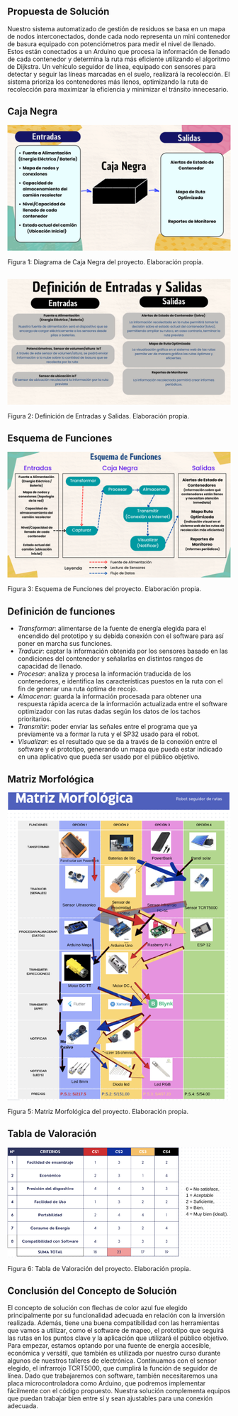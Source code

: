 
## Propuesta de Solución

Nuestro sistema automatizado de gestión de residuos se basa en un mapa de nodos interconectados, donde cada nodo representa un mini contenedor de basura equipado con potenciómetros para medir el nivel de llenado. Estos están conectados a un Arduino que procesa la información de llenado de cada contenedor y determina la ruta más eficiente utilizando el algoritmo de Dijkstra. Un vehículo seguidor de línea, equipado con sensores para detectar y seguir las líneas marcadas en el suelo, realizará la recolección. El sistema prioriza los contenedores más llenos, optimizando la ruta de recolección para maximizar la eficiencia y minimizar el tránsito innecesario.

## Caja Negra

<p align="center"><img src ="https://github.com/ArnySalazar/FdD/blob/main/FdD2024-1/Imagenes/I_E_4/caja_negra.png" width="720px"></p>

Figura 1: Diagrama de Caja Negra del proyecto. Elaboración propia.

##
<p align="center"><img src ="https://github.com/ArnySalazar/FdD/blob/main/FdD2024-1/Imagenes/I_E_4/definicion_entrada_salida.jpg" width="720px"></p>

Figura 2: Definición de Entradas y Salidas. Elaboración propia.

## Esquema de Funciones

<p align="center"><img src ="https://github.com/ArnySalazar/FdD/blob/main/FdD2024-1/Imagenes/I_E_4/esquema_funciones.png" width="720px"></p>
Figura 3: Esquema de Funciones del proyecto. Elaboración propia.

## Definición de funciones

+ *Transformar*: alimentarse de la fuente de energía elegida para el encendido del prototipo y su debida conexión con el software para así poner en marcha sus funciones.
+ *Traducir*: captar la información obtenida por los sensores basado en las condiciones del contenedor y señalarlas en distintos rangos de capacidad de llenado.
+ *Procesar*: analiza y procesa la información traducida de los contenedores, e identifica las características puestos en la ruta con el fin de generar una ruta óptima de recojo.
+ *Almacenar*: guarda la información procesada para obtener una respuesta rápida acerca de la información actualizada entre el software optimizador con las rutas dadas según los datos de los tachos prioritarios.
+ *Transmitir*: poder enviar las señales entre el programa que ya previamente va a formar la ruta y el SP32 usado para el robot.
+ *Visualizar*: es el resultado que se da a través de la conexión entre el software y el prototipo, generando un mapa que pueda estar indicado en una aplicativo que pueda ser usado por el público objetivo.

## Matriz Morfológica

![](https://github.com/ArnySalazar/FdD/blob/main/FdD2024-1/Imagenes/I_E_4/Matriz_Morfologica.png)

Figura 5: Matriz Morfológica del proyecto. Elaboración propia.

## Tabla de Valoración

![](https://github.com/ArnySalazar/FdD/blob/main/FdD2024-1/Imagenes/I_E_4/Tabla_valoracion.png)

Figura 6: Tabla de Valoración del proyecto. Elaboración propia.

## Conclusión del Concepto de Solución

El concepto de solución con flechas de color azul fue elegido principalmente por su funcionalidad adecuada en relación con la inversión realizada. Además, tiene una buena compatibilidad con las herramientas que vamos a utilizar, como el software de mapeo, el prototipo que seguirá las rutas en los puntos clave y la aplicación que utilizará el público objetivo. Para empezar, estamos optando por una fuente de energía accesible, económica y versátil, que también es utilizada por nuestro curso durante algunos de nuestros talleres de electrónica. Continuamos con el sensor elegido, el infrarrojo TCRT5000, que cumplirá la función de seguidor de línea. Dado que trabajaremos con software, también necesitaremos una placa microcontroladora como Arduino, que podremos implementar fácilmente con el código propuesto. Nuestra solución complementa equipos que puedan trabajar bien entre sí y sean ajustables para una conexión adecuada.

